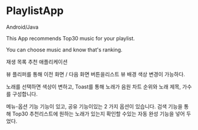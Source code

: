 # PlaylistApp
Android/Java 

This App recommends Top30 music for your playlist. 

You can choose music and know that's ranking.

재생 목록 추천 애플리케이션

뷰 플리퍼를 통해 이전 화면 / 다음 화면 버튼을리스트 뷰 배경 색상 변경이 가능하다.

노래를 선택하면 색상이 변하고, Toast를 통해 노래가 음원 차트 순위와 노래 제목, 가수를 구성합니다.

메뉴-옵션 기능 기능이 있고, 공유 기능이있는 2 가지 옵션이 있습니다. 검색 기능을 통해 Top30 추천리스트에 원하는 노래가 있는지
확인할 수있는 자동 완성 기능을 넣어 두었다.
